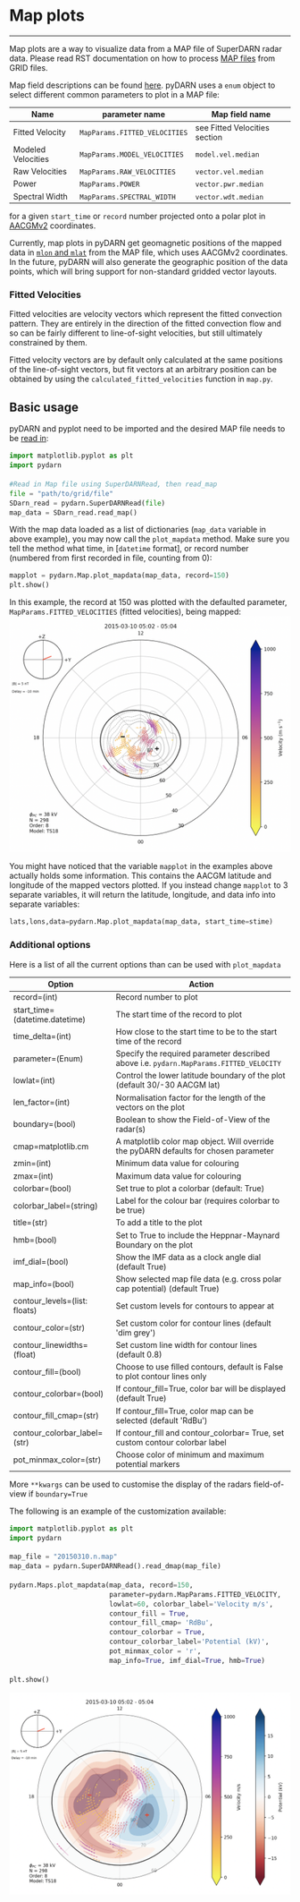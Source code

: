 <!--Copyright (C) 2021 SuperDARN Canada, University of Saskatchewan 
Author(s): Marina Schmidt 
Modifications:

Disclaimer:
pyDARN is under the LGPL v3 license found in the root directory LICENSE.md 
Everyone is permitted to copy and distribute verbatim copies of this license 
document, but changing it is not allowed.

This version of the GNU Lesser General Public License incorporates the terms
and conditions of version 3 of the GNU General Public License, supplemented by
the additional permissions listed below.
-->

# Map plots
---

Map plots are a way to visualize data from a MAP file of SuperDARN radar data. Please read RST documentation on how to process [MAP files](https://radar-software-toolkit-rst.readthedocs.io/en/latest/user_guide/map_grid/) from GRID files.    

Map field descriptions can be found [here](https://radar-software-toolkit-rst.readthedocs.io/en/latest/references/general/map/). pyDARN uses a `enum` object to select different common parameters to plot in a MAP file:

| Name               | parameter name                | Map field name                |
| ------------------ | ----------------------------- | ----------------------------- |
| Fitted Velocity    | `MapParams.FITTED_VELOCITIES` | see Fitted Velocities section |
| Modeled Velocities | `MapParams.MODEL_VELOCITIES`  | `model.vel.median`            |
| Raw Velocities     | `MapParams.RAW_VELOCITIES`    | `vector.vel.median`           |
| Power              | `MapParams.POWER`             | `vector.pwr.median`           |
| Spectral Width     | `MapParams.SPECTRAL_WIDTH`    | `vector.wdt.median`           |

for a given `start_time` or `record` number projected onto a polar plot in [AACGMv2](http://superdarn.thayer.dartmouth.edu/aacgm.html) coordinates. 

Currently, map plots in pyDARN get geomagnetic positions of the mapped data in [`mlon` and `mlat`](https://pypi.org/project/aacgmv2/) from the MAP file, which uses AACGMv2 coordinates. In the future, pyDARN will also generate the geographic position of the data points, which will bring support for non-standard gridded vector layouts.

### Fitted Velocities

Fitted velocities are velocity vectors which represent the fitted convection pattern. They are entirely in the direction of the fitted convection flow and so can be fairly different to line-of-sight velocities, but still ultimately constrained by them. 

Fitted velocity vectors are by default only calculated at the same positions of the line-of-sight vectors, but fit vectors at an arbitrary position can be obtained by using the `calculated_fitted_velocities` function in `map.py`.

## Basic usage

pyDARN and pyplot need to be imported and the desired MAP file needs to be [read in](https://pydarn.readthedocs.io/en/master/user/SDarnRead/):

```python
import matplotlib.pyplot as plt
import pydarn

#Read in Map file using SuperDARNRead, then read_map
file = "path/to/grid/file"
SDarn_read = pydarn.SuperDARNRead(file)
map_data = SDarn_read.read_map()

```
With the map data loaded as a list of dictionaries (`map_data` variable in above example), you may now call the `plot_mapdata` method. Make sure you tell the method what time, in [`datetime` format], or record number (numbered from first recorded in file, counting from 0):
```python
mapplot = pydarn.Map.plot_mapdata(map_data, record=150)
plt.show()

```
In this example, the record at 150 was plotted with the defaulted parameter, `MapParams.FITTED_VELOCITIES` (fitted velocities), being mapped:
![](../imgs/map_1.png)

You might have noticed that the variable `mapplot` in the examples above actually holds some information. This contains the AACGM latitude and longitude of the mapped vectors plotted. If you instead change `mapplot` to 3 separate variables, it will return the latitude, longitude, and data info into separate variables:
```python
lats,lons,data=pydarn.Map.plot_mapdata(map_data, start_time=stime)
```

### Additional options

Here is a list of all the current options than can be used with `plot_mapdata`

| Option                         | Action                                                                                |
| ------------------------------ | ------------------------------------------------------------------------------------- |
| record=(int)                   | Record number to plot                                                                 |
| start_time=(datetime.datetime) | The start time of the record to plot                                                  |
| time_delta=(int)               | How close to the start time to be to the start time of the record                     |
| parameter=(Enum)               | Specify the required parameter described above i.e. `pydarn.MapParams.FITTED_VELOCITY` |
| lowlat=(int)                   | Control the lower latitude boundary of the plot (default 30/-30 AACGM lat)            |
| len_factor=(int)               | Normalisation factor for the length of the vectors on the plot                        |
| boundary=(bool)                | Boolean to show the Field-of-View of the radar(s)                                     |
| cmap=matplotlib.cm             | A matplotlib color map object. Will override the pyDARN defaults for chosen parameter |
| zmin=(int)                     | Minimum data value for colouring                                                      |
| zmax=(int)                     | Maximum data value for colouring                                                      |
| colorbar=(bool)                | Set true to plot a colorbar (default: True)                                           |
| colorbar_label=(string)        | Label for the colour bar (requires colorbar to be true)                               |
| title=(str)                    | To add a title to the plot                                                            |
| hmb=(bool)                     | Set to True to include the Heppnar-Maynard Boundary on the plot                       |
| imf_dial=(bool)                | Show the IMF data as a clock angle dial (default True)                                |
| map_info=(bool)                | Show selected map file data (e.g. cross polar cap potential) (default True)           |
| contour_levels=(list: floats)  | Set custom levels for contours to appear at                                           |
| contour_color=(str)            | Set custom color for contour lines (default 'dim grey')                               |
| contour_linewidths=(float)     | Set custom line width for contour lines (default 0.8)                                 |
| contour_fill=(bool)            | Choose to use filled contours, default is False to plot contour lines only            |
| contour_colorbar=(bool)        | If contour_fill=True, color bar will be displayed (default True)                      |
| contour_fill_cmap=(str)        | If contour_fill=True, color map can be selected (default 'RdBu')                      |
| contour_colorbar_label=(str)   | If contour_fill and contour_colorbar= True, set custom contour colorbar label         |
| pot_minmax_color=(str)         | Choose color of minimum and maximum potential markers                                 |

More `**kwargs` can be used to customise the display of the radars field-of-view if `boundary=True`

The following is an example of the customization available:
```python
import matplotlib.pyplot as plt 
import pydarn

map_file = "20150310.n.map"
map_data = pydarn.SuperDARNRead().read_dmap(map_file)
 
pydarn.Maps.plot_mapdata(map_data, record=150, 
                         parameter=pydarn.MapParams.FITTED_VELOCITY,
                         lowlat=60, colorbar_label='Velocity m/s',
                         contour_fill = True,
                         contour_fill_cmap= 'RdBu',
                         contour_colorbar = True,
                         contour_colorbar_label='Potential (kV)',
                         pot_minmax_color = 'r',
                         map_info=True, imf_dial=True, hmb=True)

plt.show()
```
![](../imgs/map_2.png)
